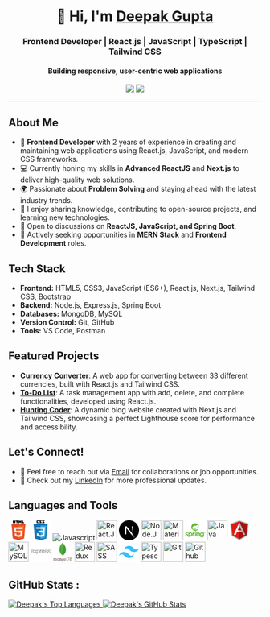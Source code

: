 <h1 align="center">👋 Hi, I'm <a href="https://github.com/deepakguptabvp" target="blank">Deepak Gupta</a></h1>

<h3 align="center">Frontend Developer | React.js | JavaScript | TypeScript | Tailwind CSS</h3>
<h4 align="center">Building responsive, user-centric web applications</h4>

<p align="center">
  <a href="https://www.linkedin.com/in/deepak-gupta-057684141/" target="_blank">
    <img src="https://img.shields.io/badge/LinkedIn-0077B5?style=for-the-badge&logo=linkedin&logoColor=white"/>
  </a>
  <a href="mailto:deepakgupta.150743@gmail.com">
    <img src="https://img.shields.io/badge/Gmail-D14836?style=for-the-badge&logo=gmail&logoColor=white"/>
  </a>
</p>



<!-- <p align="center">
  <img align="center" height="300" width="400" alt="React" src="https://www.tatvasoft.com/blog/wp-content/uploads/2022/07/Why-Use-React.jpg">
</p>  -->

---

## About Me
- 🎯 **Frontend Developer** with 2 years of experience in creating and maintaining web applications using React.js, JavaScript, and modern CSS frameworks.
- 💻 Currently honing my skills in **Advanced ReactJS** and **Next.js** to deliver high-quality web solutions.
- 🌍 Passionate about **Problem Solving** and staying ahead with the latest industry trends.
- 🚀 I enjoy sharing knowledge, contributing to open-source projects, and learning new technologies.
- 💬 Open to discussions on **ReactJS, JavaScript, and Spring Boot**.
- 🤝 Actively seeking opportunities in **MERN Stack** and **Frontend Development** roles.

## Tech Stack
- **Frontend:** HTML5, CSS3, JavaScript (ES6+), React.js, Next.js, Tailwind CSS, Bootstrap
- **Backend:** Node.js, Express.js, Spring Boot
- **Databases:** MongoDB, MySQL
- **Version Control:** Git, GitHub
- **Tools:** VS Code, Postman

## Featured Projects
- [**Currency Converter**](https://github.com/deepakguptabvp/currency-converter): A web app for converting between 33 different currencies, built with React.js and Tailwind CSS.
- [**To-Do List**](https://todo-list-gama.vercel.app/): A task management app with add, delete, and complete functionalities, developed using React.js.
- [**Hunting Coder**](https://huntingcoder-delta.vercel.app/): A dynamic blog website created with Next.js and Tailwind CSS, showcasing a perfect Lighthouse score for performance and accessibility.

## Let's Connect!
- 📧 Feel free to reach out via [Email](mailto:deepakgupta.150743@gmail.com) for collaborations or job opportunities.
- 💼 Check out my [LinkedIn](https://www.linkedin.com/in/deepak-gupta-057684141/) for more professional updates.


## **Languages and Tools**
<p>
<img src="https://raw.githubusercontent.com/devicons/devicon/master/icons/html5/html5-original-wordmark.svg" title="HTML5" width="40px" height="40px">
<img src="https://raw.githubusercontent.com/devicons/devicon/master/icons/css3/css3-original-wordmark.svg" title="CSS3" width="40px" height="40px">
<img src="https://cdn.jsdelivr.net/gh/devicons/devicon/icons/javascript/javascript-original.svg" title="Javascript" width=40px heigth=50px >
<img src ="https://cdn.jsdelivr.net/gh/devicons/devicon/icons/react/react-original-wordmark.svg" title="React.Js" width="40px" height="40px">
<img src="https://github.com/devicons/devicon/blob/v2.15.1/icons/nextjs/nextjs-original.svg" title="Next.Js" width="40px" height="40px" >
<img src="https://cdn.jsdelivr.net/gh/devicons/devicon/icons/nodejs/nodejs-original.svg" title="Node.Js"  width="40px" height="40px" />
<img src="https://cdn.jsdelivr.net/gh/devicons/devicon/icons/materialui/materialui-original.svg"  title="Material-UI" width="40px" height="40px" />
<img src ="https://github.com/devicons/devicon/blob/v2.15.1/icons/spring/spring-original-wordmark.svg" title="Spring" width="40px" height="40px">
<img src="https://cdn.jsdelivr.net/gh/devicons/devicon/icons/java/java-original.svg" title="Java" width="40px" height="40px" />
<img src="https://github.com/devicons/devicon/blob/v2.15.1/icons/angularjs/angularjs-original.svg" title="Angular" width="40px" height="40px" />
<img src="https://cdn.jsdelivr.net/gh/devicons/devicon/icons/mysql/mysql-original-wordmark.svg" title="MySQL"  width="40px" height="40px" />
<img src="https://github.com/devicons/devicon/blob/v2.15.1/icons/express/express-original-wordmark.svg" title="Express.JS"  width="40px" height="40px" />
<img src="https://github.com/devicons/devicon/blob/v2.15.1/icons/mongodb/mongodb-original-wordmark.svg" title="MongoDB"  width="40px" height="40px" />
<img src="https://cdn.jsdelivr.net/gh/devicons/devicon/icons/redux/redux-original.svg" title="Redux"  width="40px" height="40px" />
<img src="https://cdn.jsdelivr.net/gh/devicons/devicon/icons/sass/sass-original.svg" title="SASS" width="40px" height="40px" />
<img src="https://github.com/devicons/devicon/blob/v2.15.1/icons/tailwindcss/tailwindcss-plain.svg" title="Tailwind CSS"  width="40px" height="40px" />
<img src="https://cdn.jsdelivr.net/gh/devicons/devicon/icons/typescript/typescript-original.svg" title="Typescript"  width="40px" height="40px" />
<img src ="https://cdn.jsdelivr.net/gh/devicons/devicon/icons/git/git-plain.svg" title="Git" width="40px" height="40px">
<img src="https://cdn.jsdelivr.net/gh/devicons/devicon/icons/github/github-original-wordmark.svg" title="Github" width="40px" height="40px"> 
<!-- <img src ="https://cdn.jsdelivr.net/gh/devicons/devicon/icons/vscode/vscode-original-wordmark.svg" title="VS Studio Code" width="35px" height="35px">
<img src="https://cdn.jsdelivr.net/gh/devicons/devicon/icons/android/android-original-wordmark.svg" title="Android" width="40px" height="40px" />         
<img src="https://cdn.jsdelivr.net/gh/devicons/devicon/icons/androidstudio/androidstudio-plain-wordmark.svg" title="Android-Studio" width="40px" height="40px"/> -->
</p>

## **GitHub Stats** :

<a href="https://github.com/deepakguptabvp" title="Check out Deepak's GitHub profile">
  <img width="49%" height="30%" alt="Deepak's Top Languages" src="https://github-readme-stats.vercel.app/api/top-langs/?username=deepakguptabvp&layout=compact&theme=tokyonight" />
</a>
<a href="https://github.com/deepakguptabvp" title="Deepak's GitHub Stats">
  <img width="50%" height="60%" alt="Deepak's GitHub Stats" src="https://github-readme-stats.vercel.app/api?username=deepakguptabvp&show_icons=true&theme=tokyonight"/>
</a>




<!-- ## **Projects** -->

<!-- BLOG-POST-LIST:START -->
<!-- 
- [Tesla Website Clone using ReactJS](https://tesla-clone-shyamtawli.netlify.app/)
- [Landing Page Responsive - dolla](https://dolla-responsive-shyamtawli.netlify.app/)
- [YouTube Clone using HTML & CSS](https://youtube-clone-shyamtawli.netlify.app/)
- [ToDo List using ReactJS](https://todo-react-shyamtawli.netlify.app/)
- [Crypto Price Tracker using ReactJS](https://crypto-price-shyamtawli.netlify.app/) -->
<!-- BLOG-POST-LIST:END -->
